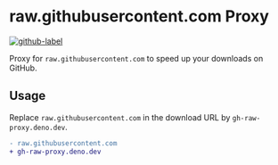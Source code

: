 # raw.githubusercontent.com Proxy

[![github-label](https://img.shields.io/badge/gitub-000000?style=for-the-badge&logo=github)](https://github.com/vikiboss/deno-functions/tree/main/functions/google-proxy)

Proxy for `raw.githubusercontent.com` to speed up your downloads on GitHub.

## Usage

Replace `raw.githubusercontent.com` in the download URL by `gh-raw-proxy.deno.dev`.

```diff
- raw.githubusercontent.com
+ gh-raw-proxy.deno.dev
```
